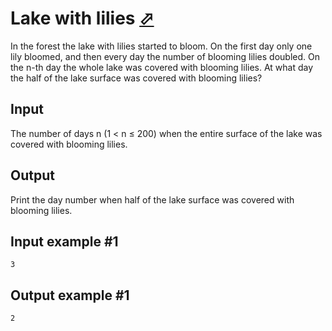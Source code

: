 # Lake with lilies [⬀](https://www.e-olymp.com/en/problems/2059)

In the forest the lake with lilies started to bloom. On the first day only one lily bloomed, and then every day the number of blooming lilies doubled. On the n-th day the whole lake was covered with blooming lilies. At what day the half of the lake surface was covered with blooming lilies?

## Input

The number of days n (1 < n ≤ 200) when the entire surface of the lake was covered with blooming lilies.

## Output

Print the day number when half of the lake surface was covered with blooming lilies.

## Input example #1
```
3
```

## Output example #1
```
2
```
